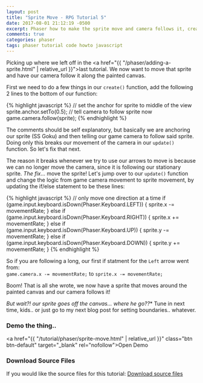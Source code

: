 ```yaml
---
layout: post
title: "Sprite Move - RPG Tutorial 5"
date: 2017-08-01 21:12:19 -0500
excerpt: Phaser how to make the sprite move and camera follows it, creating a RPG Tutorial 5
comments: true
categories: phaser
tags: phaser tutorial code howto javascript
---
```


Picking up where we left off in the <a href="{{ "/phaser/adding-a-sprite.html" | relative_url }}">last tutorial</a>. We now want to move that sprite and have our camera follow it along the painted canvas.

First we need to do a few things in our `create()` function, add the following 2 lines to the bottom of our function:

{% highlight javascript %}
// set the anchor for sprite to middle of the view
sprite.anchor.setTo(0.5);
// tell camera to follow sprite now
game.camera.follow(sprite);
{% endhighlight %}

The comments should be self explanatory, but basically we are anchoring our sprite (SS Goku) and then telling our game camera to follow said sprite. Doing only this breaks our movement of the camera in our `update()` function. So let's fix that next.

The reason it breaks whenever we try to use our arrows to move is because we can no longer move the camera, since it is following our stationary sprite. *The fix*... move the sprite! Let's jump over to our `update()` function and change the logic from game camera movement to sprite movement, by updating the if/else statement to be these lines:

{% highlight javascript %}
// only move one direction at a time
if (game.input.keyboard.isDown(Phaser.Keyboard.LEFT)) {
  sprite.x -= movementRate;
} else if (game.input.keyboard.isDown(Phaser.Keyboard.RIGHT)) {
  sprite.x += movementRate;
} else if (game.input.keyboard.isDown(Phaser.Keyboard.UP)) {
  sprite.y -= movementRate;
} else if (game.input.keyboard.isDown(Phaser.Keyboard.DOWN)) {
  sprite.y += movementRate;
}
{% endhighlight %}

So if you are following a long, our first if statment for the `Left` arrow went from:  
`game.camera.x -= movementRate;` to `sprite.x -= movementRate;`

Boom! That is all she wrote, we now have a sprite that moves around the painted canvas and our camera follows it!

*But wait?! our sprite goes off the canvas... where he go??** Tune in next time, kids.. or just go to my next blog post for setting boundaries.. whatever.

### Demo the thing..
<a href="{{ "/tutorial/phaser/sprite-move.html" | relative_url }}" class="btn btn-default" target="_blank" rel="nofollow">Open Demo</a>  

### Download Source Files
If you would like the source files for this tutorial: <a href="/assets/downloads/phaser/sprite-move-tutorial_blog.calebnance.com.zip" class="btn btn-default" download>Download source files</a>
